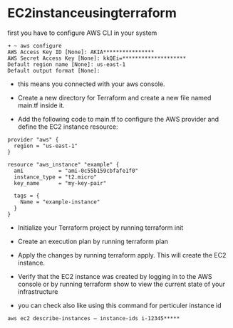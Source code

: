 # EC2instanceusingterraform





first you have to configure AWS CLI in your system

```
➜ ~ aws configure
AWS Access Key ID [None]: AKIA****************
AWS Secret Access Key [None]: kkQEi=********************
Default region name [None]: us-east-1
Default output format [None]:

```
 * this means you connected with your aws console.
 
 
 
* Create a new directory for Terraform  and create a new file named main.tf inside it.

* Add the following code to main.tf to configure the AWS provider and define the EC2 instance resource:


```
provider "aws" {
  region = "us-east-1"
}

resource "aws_instance" "example" {
  ami           = "ami-0c55b159cbfafe1f0"
  instance_type = "t2.micro" 
  key_name      = "my-key-pair" 

  tags = {
    Name = "example-instance"
  }
}
```


* Initialize your Terraform project by running terraform init
* Create an execution plan by running terraform plan
* Apply the changes by running terraform apply. This will create the EC2 instance.
* Verify that the EC2 instance was created by logging in to the AWS console or by running terraform show to view the current state of your infrastructure





* you can check also like using this command for perticuler instance id

```
aws ec2 describe-instances – instance-ids i-12345*****
```
